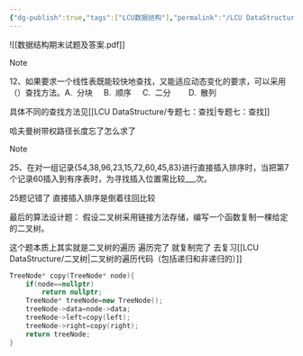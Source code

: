 ```yaml
---
{"dg-publish":true,"tags":["LCU数据结构"],"permalink":"/LCU DataStructure/第一套题/","dgPassFrontmatter":true,"noteIcon":"","created":"2025-08-15T09:39:29.111+08:00","updated":"2025-04-19T09:56:08.391+08:00"}
---
```



![[数据结构期末试题及答案.pdf]]

> [!NOTE]
> 12、如果要求一个线性表既能较快地查找，又能适应动态变化的要求，可以采用（）查找方法。A.  分块     B.  顺序     C.  二分        D.  散列

具体不同的查找方法见[[LCU DataStructure/专题七：查找\|专题七：查找]]

哈夫曼树带权路径长度忘了怎么求了

> [!NOTE]
> 25、在对一组记录{54,38,96,23,15,72,60,45,83}进行直接插入排序时，当把第7个记录60插入到有序表时，为寻找插入位置需比较___次。

25题记错了  直接插入排序是倒着往回比较

最后的算法设计题：
假设二叉树采用链接方法存储，编写一个函数复制一棵给定的二叉树。

这个题本质上其实就是二叉树的遍历   遍历完了  就复制完了
去复习[[LCU DataStructure/二叉树\|二叉树的遍历代码（包括递归和非递归的）]]

```cpp
TreeNode* copy(TreeNode* node){
	if(node==nullptr)
		return nullptr;
	TreeNode* treeNode=new TreeNode();
	treeNode->data=node->data;
	treeNode->left=copy(left);
	treeNode->right=copy(right);
	return treeNode;
}
```